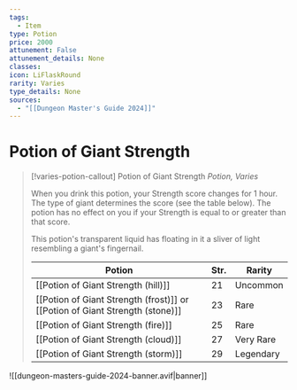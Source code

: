 ```yaml
---
tags:
  - Item
type: Potion
price: 2000
attunement: False
attunement_details: None
classes:
icon: LiFlaskRound
rarity: Varies
type_details: None
sources: 
  - "[[Dungeon Master's Guide 2024]]"
---
```

# Potion of Giant Strength
>[!varies-potion-callout] Potion of Giant Strength
>_Potion, Varies_
>
>When you drink this potion, your Strength score changes for 1 hour. The type of giant determines the score (see the table below). The potion has no effect on you if your Strength is equal to or greater than that score.
>
>This potion's transparent liquid has floating in it a sliver of light resembling a giant's fingernail.
>
>|Potion|Str.|Rarity|
>|---|---|---|
>|[[Potion of Giant Strength (hill)]]|21|Uncommon|
>|[[Potion of Giant Strength (frost)]] or [[Potion of Giant Strength (stone)]]|23|Rare|
>|[[Potion of Giant Strength (fire)]]|25|Rare|
>|[[Potion of Giant Strength (cloud)]]|27|Very Rare|
>|[[Potion of Giant Strength (storm)]]|29|Legendary|
>


![[dungeon-masters-guide-2024-banner.avif|banner]]